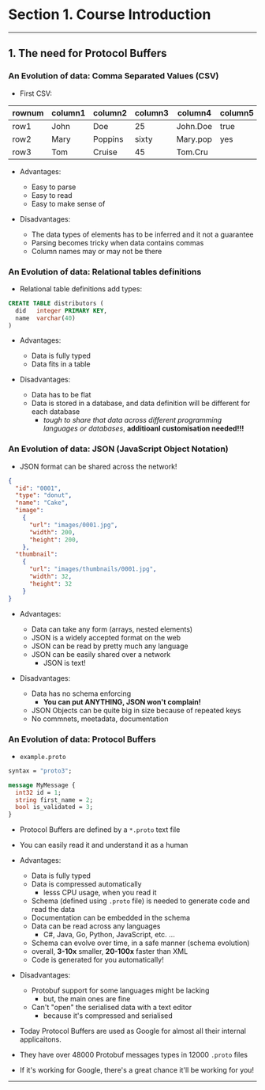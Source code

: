 # Section 1. Course Introduction

---

## 1. The need for Protocol Buffers

### An Evolution of data: **Comma Separated Values (CSV)**

* First CSV:

| rownum | column1 | column2 | column3 | column4 | column5 | column6 |
| --- | --- | --- | --- | --- | --- | --- |
| row1 | John | Doe | 25 | John.Doe | true | OK |
| row2 | Mary | Poppins | sixty | Mary.pop | yes | OK |
| row3 | Tom | Cruise | 45 | Tom.Cru |  |  |

* Advantages:
  * Easy to parse
  * Easy to read
  * Easy to make sense of

* Disadvantages:
  * The data types of elements has to be inferred and it not a guarantee
  * Parsing becomes tricky when data contains commas
  * Column names may or may not be there

### An Evolution of data: **Relational tables definitions**

* Relational table definitions add types:

```sql
CREATE TABLE distributors (
  did   integer PRIMARY KEY,
  name  varchar(40)
)
```

* Advantages:
  * Data is fully typed
  * Data fits in a table

* Disadvantages:
  * Data has to be flat
  * Data is stored in a database, and data definition will be different for each database
    * *tough to share that data across different programming languages or databases*, **additioanl customisation needed!!!**

### An Evolution of data: **JSON (JavaScript Object Notation)**

* JSON format can be shared across the network!

```json
{
  "id": "0001",
  "type": "donut",
  "name": "Cake",
  "image":
    {
      "url": "images/0001.jpg",
      "width": 200,
      "height": 200,
    },
  "thumbnail":
    {
      "url": "images/thumbnails/0001.jpg",
      "width": 32,
      "height": 32
    }
}
```

* Advantages:
  * Data can take any form (arrays, nested elements)
  * JSON is a widely accepted format on the web
  * JSON can be read by pretty much any language
  * JSON can be easily shared over a network
    * JSON is text!

* Disadvantages:
  * Data has no schema enforcing
    * **You can put ANYTHING, JSON won't complain!**
  * JSON Objects can be quite big in size because of repeated keys
  * No commnets, meetadata, documentation

### An Evolution of data: **Protocol Buffers**

* `example.proto`

```proto
syntax = "proto3";

message MyMessage {
  int32 id = 1;
  string first_name = 2;
  bool is_validated = 3;
}
```

* Protocol Buffers are defined by a `*.proto` text file
* You can easily read it and understand it as a human

* Advantages:
  * Data is fully typed
  * Data is compressed automatically
    * lesss CPU usage, when you read it
  * Schema (defined using `.proto` file) is needed to generate code and read the data
  * Documentation can be embedded in the schema
  * Data can be read across any languages
    * C#, Java, Go, Python, JavaScript, etc. ...
  * Schema can evolve over time, in a safe manner (schema evolution)
  * overall, **3-10x** smaller, **20-100x** faster than XML
  * Code is generated for you automatically!

* Disadvantages:
  * Protobuf support for some languages might be lacking
    * but, the main ones are fine
  * Can't "open" the serialised data with a text editor
    * because it's compressed and serialised

* Today Protocol Buffers are used as Google for almost all their internal applicaitons.
* They have over 48000 Protobuf messages types in 12000 `.proto` files
* If it's working for Google, there's a great chance it'll be working for you!

---